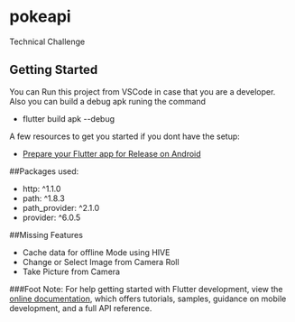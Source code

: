 # pokeapi

Technical Challenge

## Getting Started

You can Run this project from VSCode in case that you are a developer. Also you can build a debug apk runing the command
- flutter build apk --debug

A few resources to get you started if you dont have the setup:

- [Prepare your Flutter app for Release on Android]([https://docs.flutter.dev/get-started/codelab](https://docs.flutter.dev/deployment/android))

##Packages used:

- http: ^1.1.0
- path: ^1.8.3
- path_provider: ^2.1.0
- provider: ^6.0.5

##Missing Features

- Cache data for offline Mode using HIVE
- Change or Select Image from Camera Roll
- Take Picture from Camera


###Foot Note:
For help getting started with Flutter development, view the
[online documentation](https://docs.flutter.dev/), which offers tutorials,
samples, guidance on mobile development, and a full API reference.
